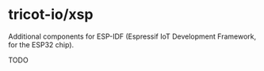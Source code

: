 # tricot-io/xsp

Additional components for ESP-IDF (Espressif IoT Development Framework, for the
ESP32 chip).

TODO
